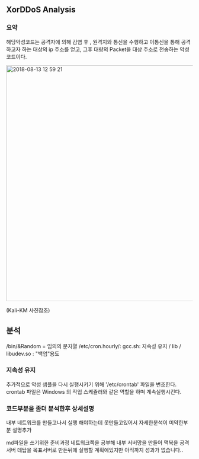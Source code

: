 ## XorDDoS Analysis

### 요약
해당악성코드는 공격자에 의해 감염 후 , 원격지와 통신을 수행하고 이통신을 통해 공격하고자 하는 대상의 ip 주소를 얻고,
그후 대량의 Packet을 대상 주소로 전송하는 악성코드이다.

<img width="636" alt="2018-08-13 12 59 21" src="https://user-images.githubusercontent.com/40850499/44005445-908a2e8e-9eae-11e8-8be5-494920317839.png">

(Kali-KM 사진참조)

## 분석 
/bin/&Random = 임의의 문자열 
/etc/cron.hourly/:
gcc.sh: 지속성 유지
/ lib /
libudev.so : "백업"용도

### 지속성 유지 
추가적으로 악성 샘플을 다시 실행시키기 위해 '/etc/crontab' 파일을 변조한다. crontab 파일은 Windows 의 작업 스케쥴러와 같은 역할을 하며 계속실행시킨다.
### 코드부분을 좀더 분석한후 상세설명
내부 네트워크를 만들고나서 실행 해야하는데 못만들고있어서 자세한분석이 미약한부분 설명추가

md파일을 쓰기위한 준비과정 네트워크쪽을 공부해 내부 서버망을 만들어 맥북을 공격서버 데탑을 목표서버로 만든뒤에 실행할 계획에있지만 아직까지 성과가 없습니다..
